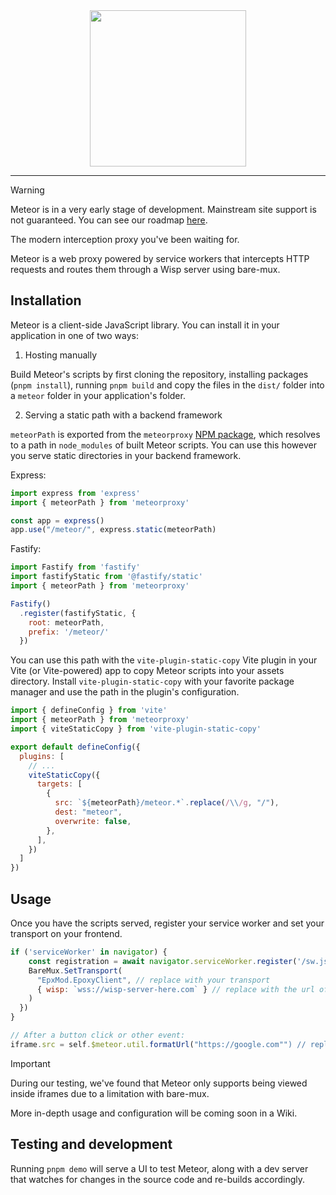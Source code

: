 <div align="center">
  <img src="assets/meteor.png" height="250" />
</div>

---

> [!WARNING]
> Meteor is in a very early stage of development. Mainstream site support is not guaranteed. You can see our roadmap [here](TODO.md).

The modern interception proxy you've been waiting for.

Meteor is a web proxy powered by service workers that intercepts HTTP requests and routes them through a Wisp server using bare-mux.

## Installation
Meteor is a client-side JavaScript library. You can install it in your application in one of two ways:

1. Hosting manually

Build Meteor's scripts by first cloning the repository, installing packages (`pnpm install`),  running `pnpm build` and copy the files in the `dist/` folder into a `meteor` folder in your application's folder.

2. Serving a static path with a backend framework

`meteorPath` is exported from the `meteorproxy` [NPM package](https://npmjs.com/package/meteorproxy), which resolves to a path in `node_modules` of built Meteor scripts. You can use this however you serve static directories in your backend framework.

Express:
```js
import express from 'express'
import { meteorPath } from 'meteorproxy'

const app = express()
app.use("/meteor/", express.static(meteorPath)
```

Fastify:
```js
import Fastify from 'fastify'
import fastifyStatic from '@fastify/static'
import { meteorPath } from 'meteorproxy'

Fastify()
  .register(fastifyStatic, {
    root: meteorPath,
    prefix: '/meteor/'
  })
```

You can use this path with the `vite-plugin-static-copy` Vite plugin in your Vite (or Vite-powered) app to copy Meteor scripts into your assets directory. Install `vite-plugin-static-copy` with your favorite package manager and use the path in the plugin's configuration.

```js
import { defineConfig } from 'vite'
import { meteorPath } from 'meteorproxy'
import { viteStaticCopy } from 'vite-plugin-static-copy'

export default defineConfig({
  plugins: [
    // ...
    viteStaticCopy({
      targets: [
        {
          src: `${meteorPath}/meteor.*`.replace(/\\/g, "/"),
          dest: "meteor",
          overwrite: false,
        },
      ],
    })
  ]
})
```

## Usage
Once you have the scripts served, register your service worker and set your transport on your frontend.

```js
if ('serviceWorker' in navigator) {
    const registration = await navigator.serviceWorker.register('/sw.js')
    BareMux.SetTransport(
      "EpxMod.EpoxyClient", // replace with your transport
      { wisp: `wss://wisp-server-here.com` } // replace with the url of your wisp server
    )
  })
}

// After a button click or other event:
iframe.src = self.$meteor.util.formatUrl("https://google.com"") // replace with a chosen url
```

> [!IMPORTANT]
> During our testing, we've found that Meteor only supports being viewed inside iframes due to a limitation with bare-mux.

More in-depth usage and configuration will be coming soon in a Wiki.

## Testing and development
Running `pnpm demo` will serve a UI to test Meteor, along with a dev server that watches for changes in the source code and re-builds accordingly.
